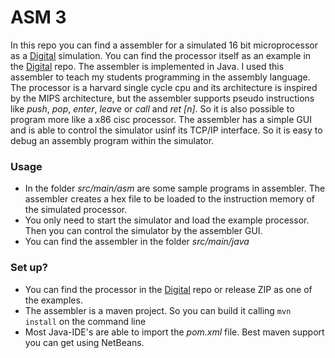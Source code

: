 # ASM 3 #

In this repo you can find a assembler for a simulated 16 bit microprocessor as a [Digital](https://github.com/hneemann/Digital/) 
simulation. You can find the processor itself as an example in the [Digital](https://github.com/hneemann/Digital/) repo.
The assembler is implemented in Java. I used this assembler to teach my students programming in the assembly language. 
The processor is a harvard single cycle cpu and its architecture is inspired by the MIPS architecture, but the assembler 
supports pseudo instructions like *push*, *pop*, *enter*, *leave* or *call* and *ret [n]*. 
So it is also possible to program more like a x86 cisc processor. 
The assembler has a simple GUI and is able to control the simulator usinf its TCP/IP interface. 
So it is easy to debug an assembly program within the simulator. 

### Usage ###

* In the folder *src/main/asm* are some sample programs in assembler. 
  The assembler creates a hex file to be loaded to the instruction memory of the simulated processor.
* You only need to start the simulator and load the example processor. Then you can control the simulator 
  by the assembler GUI.
* You can find the assembler in the folder *src/main/java*

### Set up? ###

* You can find the processor in the [Digital](https://github.com/hneemann/Digital/) repo or release ZIP as one of the examples.
* The assembler is a maven project. So you can build it calling `mvn install` on the command line
* Most Java-IDE's are able to import the *pom.xml* file. Best maven support you can get using NetBeans.
